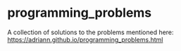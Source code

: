 # programming_problems
A collection of solutions to the problems mentioned here: https://adriann.github.io/programming_problems.html

